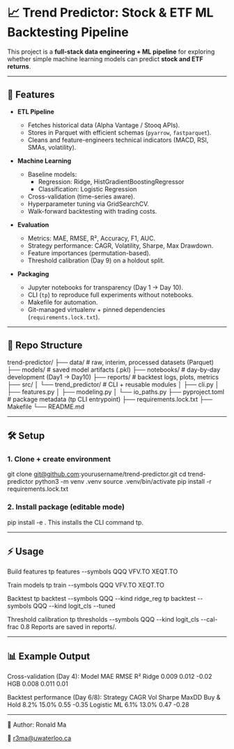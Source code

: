 # 📈 Trend Predictor: Stock & ETF ML Backtesting Pipeline

This project is a **full-stack data engineering + ML pipeline** for exploring whether simple machine learning models can predict **stock and ETF returns**.  

---

## 🚀 Features

- **ETL Pipeline**
  - Fetches historical data (Alpha Vantage / Stooq APIs).
  - Stores in Parquet with efficient schemas (`pyarrow`, `fastparquet`).
  - Cleans and feature-engineers technical indicators (MACD, RSI, SMAs, volatility).

- **Machine Learning**
  - Baseline models:
    - Regression: Ridge, HistGradientBoostingRegressor
    - Classification: Logistic Regression
  - Cross-validation (time-series aware).
  - Hyperparameter tuning via GridSearchCV.
  - Walk-forward backtesting with trading costs.

- **Evaluation**
  - Metrics: MAE, RMSE, R², Accuracy, F1, AUC.
  - Strategy performance: CAGR, Volatility, Sharpe, Max Drawdown.
  - Feature importances (permutation-based).
  - Threshold calibration (Day 9) on a holdout split.

- **Packaging**
  - Jupyter notebooks for transparency (Day 1 → Day 10).
  - CLI (`tp`) to reproduce full experiments without notebooks.
  - Makefile for automation.
  - Git-managed virtualenv + pinned dependencies (`requirements.lock.txt`).

---

## 📂 Repo Structure
trend-predictor/
├── data/ # raw, interim, processed datasets (Parquet)
├── models/ # saved model artifacts (.pkl)
├── notebooks/ # day-by-day development (Day1 → Day10)
├── reports/ # backtest logs, plots, metrics
├── src/
│ └── trend_predictor/ # CLI + reusable modules
│ ├── cli.py
│ ├── features.py
│ ├── modeling.py
│ └── io_paths.py
├── pyproject.toml # package metadata (tp CLI entrypoint)
├── requirements.lock.txt
├── Makefile
└── README.md

---

## 🛠 Setup

### 1. Clone + create environment
git clone git@github.com:yourusername/trend-predictor.git
cd trend-predictor
python3 -m venv .venv
source .venv/bin/activate
pip install -r requirements.lock.txt

### 2. Install package (editable mode)
pip install -e .
This installs the CLI command tp.

---

## ⚡ Usage
Build features
tp features --symbols QQQ VFV.TO XEQT.TO

Train models
tp train --symbols QQQ VFV.TO XEQT.TO

Backtest
tp backtest --symbols QQQ --kind ridge_reg
tp backtest --symbols QQQ --kind logit_cls --tuned

Threshold calibration
tp thresholds --symbols QQQ --kind logit_cls --cal-frac 0.8
Reports are saved in reports/.

---

## 📊 Example Output
Cross-validation (Day 4):
Model	MAE	RMSE	R²
Ridge	0.009	0.012	-0.02
HGB	0.008	0.011	0.01

Backtest performance (Day 6/8):
Strategy	CAGR	Vol	Sharpe	MaxDD
Buy & Hold	8.2%	15.0%	0.55	-0.35
Logistic ML	6.1%	13.0%	0.47	-0.28

---

👤 Author: Ronald Ma

📧 r3ma@uwaterloo.ca

